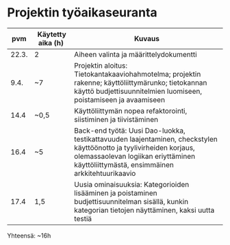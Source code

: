 # Projektin työaikaseuranta

| pvm | Käytetty aika (h) | Kuvaus
|------|-----------|------------
| 22.3.| 2         | Aiheen valinta ja määrittelydokumentti
| 9.4. | ~7        | Projektin aloitus: Tietokantakaaviohahmotelma; projektin rakenne; käyttöliittymärunko; tietokannan käyttö budjettisuunnitelmien luomiseen, poistamiseen ja avaamiseen
| 14.4 | ~0,5      | Käyttöliittymän nopea refaktorointi, siistiminen ja tiivistäminen
| 16.4 | ~5        | Back-end työtä: Uusi Dao-luokka, testikattavuuden laajentaminen, checkstylen käyttöönotto ja tyylivirheiden korjaus, olemassaolevan logiikan eriyttäminen käyttöliittymästä, ensimmäinen arkkitehtuurikaavio
| 17.4 | 1,5       | Uusia ominaisuuksia: Kategorioiden lisääminen ja poistaminen budjettisuunnitelman sisällä, kunkin kategorian tietojen näyttäminen, kaksi uutta testiä

Yhteensä: ~16h

